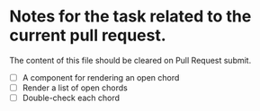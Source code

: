 # Notes for the task related to the current pull request.

The content of this file should be cleared on Pull Request submit.

- [ ] A component for rendering an open chord
- [ ] Render a list of open chords
- [ ] Double-check each chord